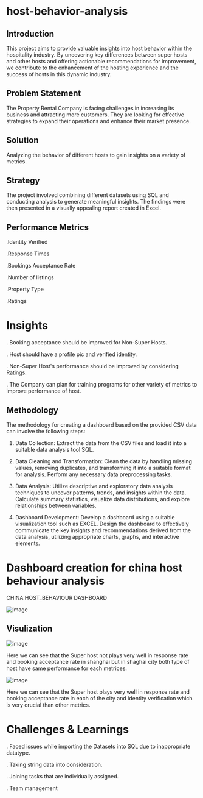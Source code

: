 # host-behavior-analysis
## Introduction
This project aims to provide valuable insights into host behavior within the hospitality industry. By uncovering key differences between super hosts and other hosts and offering actionable recommendations for improvement, we contribute to the enhancement of the hosting experience and the success of hosts in this dynamic industry.

## Problem Statement
The Property Rental Company is facing challenges in increasing its business and attracting more customers. They are looking for effective strategies to expand their operations and enhance their market presence.

## Solution
Analyzing the behavior of different hosts to gain insights on a variety of metrics.

## Strategy
The project involved combining different datasets using SQL and conducting analysis to generate meaningful insights. The findings were then presented in a visually appealing report created in Excel.

## Performance Metrics
.Identity Verified

.Response Times

.Bookings Acceptance Rate

.Number of listings

.Property Type

.Ratings

# Insights
. Booking acceptance should be improved for Non-Super Hosts.

. Host should have a profile pic and verified identity.

. Non-Super Host's performance should be improved by considering Ratings.

. The Company can plan for training programs for other variety of metrics to improve performance of host.

## Methodology

The methodology for creating a dashboard based on the provided CSV data can involve the following steps:

1. Data Collection: Extract the data from the CSV files and load it into a suitable data analysis tool SQL.

2. Data Cleaning and Transformation: Clean the data by handling missing values, removing duplicates, and transforming it into a suitable format for analysis. Perform any necessary data preprocessing tasks.

3. Data Analysis: Utilize descriptive and exploratory data analysis techniques to uncover patterns, trends, and insights within the data. Calculate summary statistics, visualize data distributions, and explore relationships between variables.

4. Dashboard Development: Develop a dashboard using a suitable visualization tool such as EXCEL. Design the dashboard to effectively communicate the key insights and recommendations derived from the data analysis, utilizing appropriate charts, graphs, and interactive elements.


# Dashboard creation for china host behaviour analysis

CHINA HOST_BEHAVIOUR DASHBOARD																		
																		
																		
![image](https://github.com/avi251295/host-behavior-analysis/assets/120267658/a961516e-8fd2-455f-8ef3-53d487a524d5)

## Visulization

![image](https://github.com/avi251295/host-behavior-analysis/assets/120267658/5e0f4343-559e-4ea9-a662-a661eac61fa5)


Here we can see that the Super host not plays very well in response rate and booking acceptance rate in shanghai but 
in shaghai city both type of host have same performance for each metrices.

![image](https://github.com/avi251295/host-behavior-analysis/assets/120267658/3ed63906-fbe5-42a8-be46-dcf6f97f53e0)

Here we can see that the Super host plays very well in response rate and booking acceptance rate in each of the city and
identity verification which is very crucial than other metrics.


# Challenges & Learnings

. Faced issues while importing the Datasets into SQL due to inappropriate datatype.

. Taking string data into consideration.

. Joining tasks that are individually assigned.

. Team management




